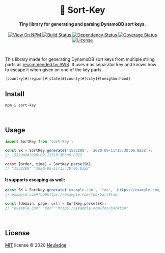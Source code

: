 <h1 align="center" style="text-align:center">🔑 Sort-Key</h1>

<h4 align="center">Tiny library for generating and parsing DynamoDB sort keys.</h4>

<p align="center">
  <a href="https://www.npmjs.org/package/sort-key">
    <img src="http://img.shields.io/npm/v/sort-key.svg" alt="View On NPM">
  </a>
  <a href="https://travis-ci.com/neuledge/sort-key">
    <img src="https://travis-ci.com/neuledge/sort-key.svg?branch=master" alt="Build Status">
  </a>
  <a href="https://depfu.com/github/neuledge/sort-key?project_id=15586">
    <img src="https://badges.depfu.com/badges/c8d7e8c2c15dc9427a6d96b382a83cd8/overview.svg" alt="Dependency Status">
  </a>
  <a href="https://coveralls.io/github/neuledge/sort-key?branch=master">
    <img src="https://coveralls.io/repos/github/neuledge/sort-key/badge.svg?branch=master"
      alt="Coverage Status" />
  </a>
  <a href="LICENSE">
    <img src="https://img.shields.io/npm/l/sort-key.svg" alt="License">
  </a>
</p>
<br>

This library made for generating DynamoDB sort keys from multiple string parts as [recommended by
AWS](https://docs.aws.amazon.com/amazondynamodb/latest/developerguide/bp-sort-keys.html). It uses
 `#` as separator key and knows how to escape it when given on one of the key parts.

```
[country]#[region]#[state]#[county]#[city]#[neighborhood]
```

## Install

```bash
npm i sort-key
```

<br>

## Usage

```ts
import SortKey from 'sort-key';

const SK = SortKey.generate('1532208', '2020-09-11T15:30:06.822Z');
// 1532208#2020-09-11T15:30:06.822Z

const [order, time] = SortKey.parse(SK);
// "1532208" "2020-09-11T15:30:06.822Z"
```

#### It supports escaping as well:

```ts
const SK = SortKey.generate('example.com', 'foo', 'https://example.com/foo/bar#top');
// example.com#foo#https://example.com/foo/bar\#top

const [domain, page, url] = SortKey.parse(SK);
// "example.com" "foo" "https://example.com/foo/bar#top"
```

<br>

## License

[MIT](LICENSE) license &copy; 2020 [Neuledge](https://neuledge.com)
